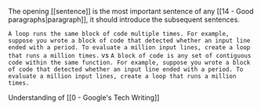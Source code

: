 The opening [[sentence]] is the most important sentence of any [[14 - Good paragraphs|paragraph]], it should introduce the subsequent sentences.

`A loop runs the same block of code multiple times. For example, suppose you wrote a block of code that detected whether an input line ended with a period. To evaluate a million input lines, create a loop that runs a million times.` vs `A block of code is any set of contiguous code within the same function. For example, suppose you wrote a block of code that detected whether an input line ended with a period. To evaluate a million input lines, create a loop that runs a million times.`

Understanding of [[0 - Google's Tech Writing]]